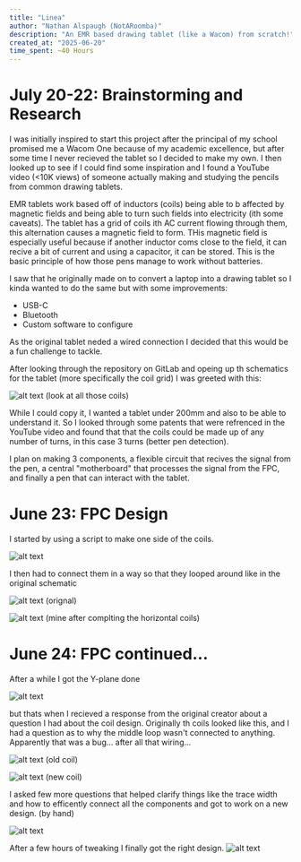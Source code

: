 ```yaml
---
title: "Linea"
author: "Nathan Alspaugh (NotARoomba)"
description: "An EMR based drawing tablet (like a Wacom) from scratch!"
created_at: "2025-06-20"
time_spent: ~40 Hours
---
```


# July 20-22: Brainstorming and Research

I was initially inspired to start this project after the principal of my school promised me a Wacom One because of my academic excellence, but after some time I never recieved the tablet so I decided to make my own. I then looked up to see if I could find some inspiration and I found a YouTube video (<10K views) of someone actually making and studying the pencils from common drawing tablets.

EMR tablets work based off of inductors (coils) being able to b affected by magnetic fields and being able to turn such fields into electricity (ith some caveats). The tablet has a grid of coils ith AC current flowing through them, this alternation causes a magnetic field to form. THis magnetic field is especially useful because if another inductor coms close to the field, it can recive a bit of current and using a capacitor, it can be stored. This is the basic principle of how those pens manage to work without batteries.

I saw that he originally made on to convert a laptop into a drawing tablet so I kinda wanted to do the same but with some improvements:

- USB-C
- Bluetooth
- Custom software to configure

As the original tablet neded a wired connection I decided that this would be a fun challenge to tackle.

After looking through the repository on GitLab and opeing up th schematics for the tablet (more specifically the coil grid) I was greeted with this:

![alt text](images/original_flex.png)
(look at all those coils)

While I could copy it, I wanted a tablet under 200mm and also to be able to understand it. So I looked through some patents that were refrenced in the YouTube video and found that that the coils could be made up of any number of turns, in this case 3 turns (better pen detection).

I plan on making 3 components, a flexible circuit that recives the signal from the pen, a central "motherboard" that processes the signal from the FPC, and finally a pen that can interact with the tablet.

# June 23: FPC Design

I started by using a script to make one side of the coils.

![alt text](/images/coil_template.png)

I then had to connect them in a way so that they looped around like in the original schematic

![alt text](/images/original_side.png)
(orignal)

![alt text](/images/custom_side.png)
(mine after complting the horizontal coils)

# June 24: FPC continued...

After a while I got the Y-plane done

![alt text](/images/y_plane.png)

but thats when I recieved a response from the original creator about a question I had about the coil design. Originally th coils looked like this, and I had a question as to why the middle loop wasn't connected to anything. Apparently that was a bug... after all that wiring...

![alt text](/images/old_coil.png)
(old coil)

![alt text](/images/new_coil.png)
(new coil)

I asked few more questions that helped clarify things like the trace width and how to efficently connect all the components and got to work on a new design. (by hand)

![alt text](/images/new_design.png)

After a few hours of tweaking I finally got the right design.
![alt text](/images/new_grid.png)
